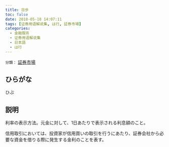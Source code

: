 ```yaml
---
title: 日歩
toc: false
date: 2018-05-18 14:07:11
tags: [证券用语解说集, は行, 証券市場]
categories:
  - 金融服务
  - 证券用语解说集
  - 日本語
  - は行
---
```


`分類：` [証券市場](/tags/証券市場/)

## ひらがな

ひぶ

## 説明

利率の表示方法。元金に対して、1日あたりで表示される利息額のこと。

信用取引においては、投資家が信用買いの取引を行うにあたり、証券会社から必要な資金を借りる際に発生する金利のことを表す。
